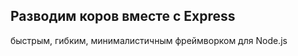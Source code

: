 <h2> Разводим коров вместе с Express </h2> 
<span> быстрым, гибким, минималистичным фреймворком для Node.js </span>
